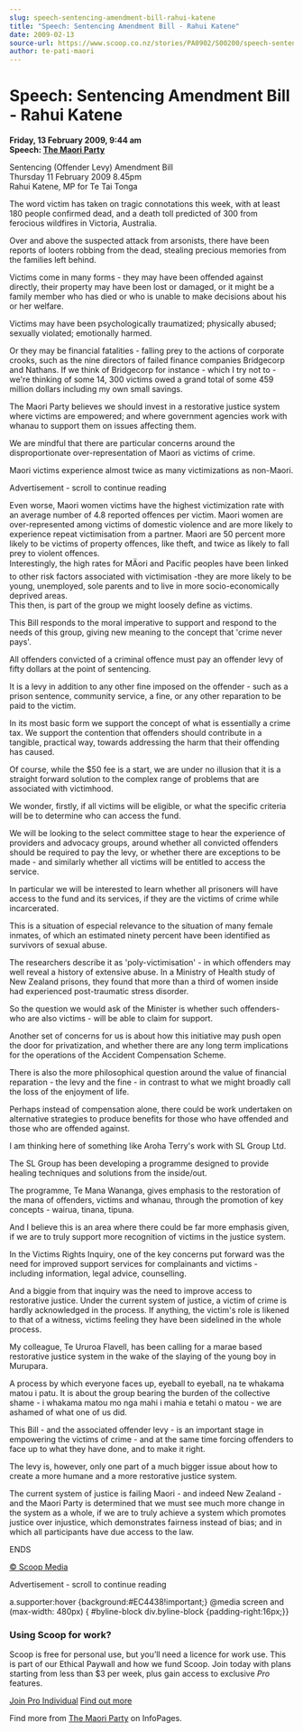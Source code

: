 ```yaml
---
slug: speech-sentencing-amendment-bill-rahui-katene
title: "Speech: Sentencing Amendment Bill - Rahui Katene"
date: 2009-02-13
source-url: https://www.scoop.co.nz/stories/PA0902/S00200/speech-sentencing-amendment-bill-rahui-katene.htm
author: te-pati-maori
---
```

Speech: Sentencing Amendment Bill - Rahui Katene
================================================

**Friday, 13 February 2009, 9:44 am**  
**Speech: [The Maori Party](https://info.scoop.co.nz/The_Maori_Party)**

Sentencing (Offender Levy) Amendment Bill  
Thursday 11 February 2009 8.45pm  
Rahui Katene, MP for Te Tai Tonga

The word victim has taken on tragic connotations this week, with at least 180 people confirmed dead, and a death toll predicted of 300 from ferocious wildfires in Victoria, Australia.

Over and above the suspected attack from arsonists, there have been reports of looters robbing from the dead, stealing precious memories from the families left behind.

Victims come in many forms - they may have been offended against directly, their property may have been lost or damaged, or it might be a family member who has died or who is unable to make decisions about his or her welfare.

Victims may have been psychologically traumatized; physically abused; sexually violated; emotionally harmed.

Or they may be financial fatalities - falling prey to the actions of corporate crooks, such as the nine directors of failed finance companies Bridgecorp and Nathans. If we think of Bridgecorp for instance - which I try not to - we're thinking of some 14, 300 victims owed a grand total of some 459 million dollars including my own small savings.

The Maori Party believes we should invest in a restorative justice system where victims are empowered; and where government agencies work with whanau to support them on issues affecting them.

We are mindful that there are particular concerns around the disproportionate over-representation of Maori as victims of crime.

Maori victims experience almost twice as many victimizations as non-Maori.

Advertisement - scroll to continue reading





Even worse, Maori women victims have the highest victimization rate with an average number of 4.8 reported offences per victim. Maori women are over-represented among victims of domestic violence and are more likely to experience repeat victimisation from a partner. Maori are 50 percent more likely to be victims of property offences, like theft, and twice as likely to fall prey to violent offences.  
Interestingly, the high rates for MÄori and Pacific peoples have been linked to other risk factors associated with victimisation -they are more likely to be young, unemployed, sole parents and to live in more socio-economically deprived areas.  
This then, is part of the group we might loosely define as victims.

This Bill responds to the moral imperative to support and respond to the needs of this group, giving new meaning to the concept that 'crime never pays'.

All offenders convicted of a criminal offence must pay an offender levy of fifty dollars at the point of sentencing.

It is a levy in addition to any other fine imposed on the offender - such as a prison sentence, community service, a fine, or any other reparation to be paid to the victim.

In its most basic form we support the concept of what is essentially a crime tax. We support the contention that offenders should contribute in a tangible, practical way, towards addressing the harm that their offending has caused.

Of course, while the $50 fee is a start, we are under no illusion that it is a straight forward solution to the complex range of problems that are associated with victimhood.

We wonder, firstly, if all victims will be eligible, or what the specific criteria will be to determine who can access the fund.

We will be looking to the select committee stage to hear the experience of providers and advocacy groups, around whether all convicted offenders should be required to pay the levy, or whether there are exceptions to be made - and similarly whether all victims will be entitled to access the service.

In particular we will be interested to learn whether all prisoners will have access to the fund and its services, if they are the victims of crime while incarcerated.

This is a situation of especial relevance to the situation of many female inmates, of which an estimated ninety percent have been identified as survivors of sexual abuse.

The researchers describe it as 'poly-victimisation' - in which offenders may well reveal a history of extensive abuse. In a Ministry of Health study of New Zealand prisons, they found that more than a third of women inside had experienced post-traumatic stress disorder.

So the question we would ask of the Minister is whether such offenders- who are also victims - will be able to claim for support.

  
Another set of concerns for us is about how this initiative may push open the door for privatization, and whether there are any long term implications for the operations of the Accident Compensation Scheme.

There is also the more philosophical question around the value of financial reparation - the levy and the fine - in contrast to what we might broadly call the loss of the enjoyment of life.

Perhaps instead of compensation alone, there could be work undertaken on alternative strategies to produce benefits for those who have offended and those who are offended against.

I am thinking here of something like Aroha Terry's work with SL Group Ltd.

The SL Group has been developing a programme designed to provide healing techniques and solutions from the inside/out.

The programme, Te Mana Wananga, gives emphasis to the restoration of the mana of offenders, victims and whanau, through the promotion of key concepts - wairua, tinana, tipuna.

And I believe this is an area where there could be far more emphasis given, if we are to truly support more recognition of victims in the justice system.

In the Victims Rights Inquiry, one of the key concerns put forward was the need for improved support services for complainants and victims - including information, legal advice, counselling.

And a biggie from that inquiry was the need to improve access to restorative justice. Under the current system of justice, a victim of crime is hardly acknowledged in the process. If anything, the victim's role is likened to that of a witness, victims feeling they have been sidelined in the whole process.

My colleague, Te Ururoa Flavell, has been calling for a marae based restorative justice system in the wake of the slaying of the young boy in Murupara.

A process by which everyone faces up, eyeball to eyeball, na te whakama matou i patu. It is about the group bearing the burden of the collective shame - i whakama matou mo nga mahi i mahia e tetahi o matou - we are ashamed of what one of us did.

This Bill - and the associated offender levy - is an important stage in empowering the victims of crime - and at the same time forcing offenders to face up to what they have done, and to make it right.

The levy is, however, only one part of a much bigger issue about how to create a more humane and a more restorative justice system.

The current system of justice is failing Maori - and indeed New Zealand - and the Maori Party is determined that we must see much more change in the system as a whole, if we are to truly achieve a system which promotes justice over injustice, which demonstrates fairness instead of bias; and in which all participants have due access to the law.

ENDS

[© Scoop Media](http://www.scoop.co.nz/about/terms.html)  

Advertisement - scroll to continue reading



a.supporter:hover {background:#EC4438!important;} @media screen and (max-width: 480px) { #byline-block div.byline-block {padding-right:16px;}}

### Using Scoop for work?

Scoop is free for personal use, but you’ll need a licence for work use. This is part of our Ethical Paywall and how we fund Scoop. Join today with plans starting from less than $3 per week, plus gain access to exclusive _Pro_ features.  
  
[Join Pro Individual](https://pro.scoop.co.nz/Individual/?from=ProIn24) [Find out more](https://pro.scoop.co.nz/using-scoop-for-work/?from=ProIn24)

Find more from [The Maori Party](https://info.scoop.co.nz/The_Maori_Party) on InfoPages.